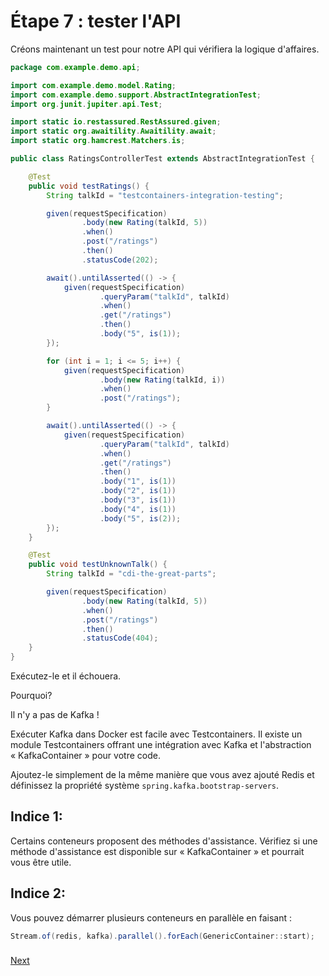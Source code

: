 # Étape 7 : tester l'API

Créons maintenant un test pour notre API qui vérifiera la logique d'affaires.

```java
package com.example.demo.api;

import com.example.demo.model.Rating;
import com.example.demo.support.AbstractIntegrationTest;
import org.junit.jupiter.api.Test;

import static io.restassured.RestAssured.given;
import static org.awaitility.Awaitility.await;
import static org.hamcrest.Matchers.is;

public class RatingsControllerTest extends AbstractIntegrationTest {

    @Test
    public void testRatings() {
        String talkId = "testcontainers-integration-testing";

        given(requestSpecification)
                .body(new Rating(talkId, 5))
                .when()
                .post("/ratings")
                .then()
                .statusCode(202);

        await().untilAsserted(() -> {
            given(requestSpecification)
                    .queryParam("talkId", talkId)
                    .when()
                    .get("/ratings")
                    .then()
                    .body("5", is(1));
        });

        for (int i = 1; i <= 5; i++) {
            given(requestSpecification)
                    .body(new Rating(talkId, i))
                    .when()
                    .post("/ratings");
        }

        await().untilAsserted(() -> {
            given(requestSpecification)
                    .queryParam("talkId", talkId)
                    .when()
                    .get("/ratings")
                    .then()
                    .body("1", is(1))
                    .body("2", is(1))
                    .body("3", is(1))
                    .body("4", is(1))
                    .body("5", is(2));
        });
    }

    @Test
    public void testUnknownTalk() {
        String talkId = "cdi-the-great-parts";

        given(requestSpecification)
                .body(new Rating(talkId, 5))
                .when()
                .post("/ratings")
                .then()
                .statusCode(404);
    }
}
```

Exécutez-le et il échouera.

Pourquoi?

Il n'y a pas de Kafka !

Exécuter Kafka dans Docker est facile avec Testcontainers.
Il existe un module Testcontainers offrant une intégration avec Kafka et l'abstraction « KafkaContainer » pour votre code.

Ajoutez-le simplement de la même manière que vous avez ajouté Redis et définissez la propriété système `spring.kafka.bootstrap-servers`.

## Indice 1:

Certains conteneurs proposent des méthodes d'assistance. Vérifiez si une méthode d'assistance est disponible sur « KafkaContainer » et pourrait vous être utile.

## Indice 2:

Vous pouvez démarrer plusieurs conteneurs en parallèle en faisant :

```java
Stream.of(redis, kafka).parallel().forEach(GenericContainer::start);
```

### 
[Next](step-7.7-data-init-strategies.md)
